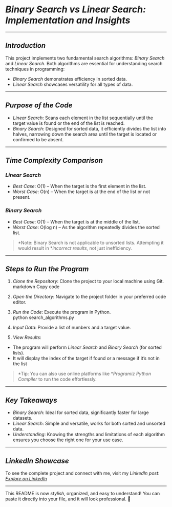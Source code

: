 # *Binary Search vs Linear Search: Implementation and Insights*

---

## *Introduction*

This project implements two fundamental search algorithms: *Binary Search* and *Linear Search*. Both algorithms are essential for understanding search techniques in programming:  
- *Binary Search* demonstrates efficiency in sorted data.  
- *Linear Search* showcases versatility for all types of data.

---

## *Purpose of the Code*

- *Linear Search*: Scans each element in the list sequentially until the target value is found or the end of the list is reached.  
- *Binary Search*: Designed for sorted data, it efficiently divides the list into halves, narrowing down the search area until the target is located or confirmed to be absent.

---

## *Time Complexity Comparison*

### *Linear Search*
- *Best Case*: O(1) – When the target is the first element in the list.  
- *Worst Case*: O(n) – When the target is at the end of the list or not present.

### *Binary Search*
- *Best Case*: O(1) – When the target is at the middle of the list.  
- *Worst Case*: O(log n) – As the algorithm repeatedly divides the sorted list.

> *Note: Binary Search is not applicable to unsorted lists. Attempting it would result in **incorrect results*, not just inefficiency.

---

## *Steps to Run the Program*

1. *Clone the Repository*: Clone the project to your local machine using Git.  
markdown
Copy code

2. *Open the Directory*: Navigate to the project folder in your preferred code editor.  

3. *Run the Code*: Execute the program in Python.  
python search_algorithms.py


4. *Input Data*: Provide a list of numbers and a target value.  

5. *View Results*:  
- The program will perform *Linear Search* and *Binary Search* (for sorted lists).  
- It will display the index of the target if found or a message if it’s not in the list
> *Tip: You can also use online platforms like **Programiz Python Compiler* to run the code effortlessly.

---

## *Key Takeaways*

- *Binary Search*: Ideal for sorted data, significantly faster for large datasets.  
- *Linear Search*: Simple and versatile, works for both sorted and unsorted data.  
- *Understanding*: Knowing the strengths and limitations of each algorithm ensures you choose the right one for your use case.

---

## *LinkedIn Showcase*

To see the complete project and connect with me, visit my *LinkedIn post*:  
[*Explore on LinkedIn*](https://www.linkedin.com/posts/manan-malik-1972a5298_github-abdulmanan115binary-linear-search-activity-7286659465804664834-PNZy?utm_source=share&utm_medium=member_desktop)

---

This README is now *stylish*, organized, and easy to understand! You can paste it directly into your file, and it will look professional. 🎉
